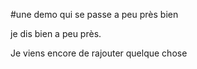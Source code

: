 #une demo qui se passe a peu près bien

je dis bien a peu près.
	
Je viens encore de rajouter quelque chose
